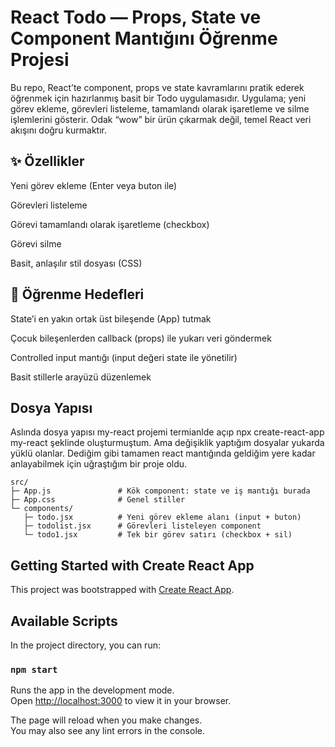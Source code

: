 # React Todo — Props, State ve Component Mantığını Öğrenme Projesi

Bu repo, React’te component, props ve state kavramlarını pratik ederek öğrenmek için hazırlanmış basit bir Todo uygulamasıdır. Uygulama; yeni görev ekleme, görevleri listeleme, tamamlandı olarak işaretleme ve silme işlemlerini gösterir. Odak “wow” bir ürün çıkarmak değil, temel React veri akışını doğru kurmaktır.

## ✨ Özellikler

Yeni görev ekleme (Enter veya buton ile)

Görevleri listeleme

Görevi tamamlandı olarak işaretleme (checkbox)

Görevi silme

Basit, anlaşılır stil dosyası (CSS)

## 🧠 Öğrenme Hedefleri

State’i en yakın ortak üst bileşende (App) tutmak

Çocuk bileşenlerden callback (props) ile yukarı veri göndermek

Controlled input mantığı (input değeri state ile yönetilir)

Basit stillerle arayüzü düzenlemek

## Dosya Yapısı
Aslında dosya yapısı my-react projemi termianlde açıp 
npx create-react-app my-react
şeklinde oluşturmuştum. Ama değişiklik yaptığım dosyalar yukarda yüklü olanlar. Dediğim gibi tamamen react mantığında geldiğim yere kadar anlayabilmek için uğraştığım bir proje oldu.
```
src/
├─ App.js               # Kök component: state ve iş mantığı burada
├─ App.css              # Genel stiller
└─ components/
   ├─ todo.jsx          # Yeni görev ekleme alanı (input + buton)
   ├─ todolist.jsx      # Görevleri listeleyen component
   └─ todo1.jsx         # Tek bir görev satırı (checkbox + sil)
```

## Getting Started with Create React App

This project was bootstrapped with [Create React App](https://github.com/facebook/create-react-app).

## Available Scripts

In the project directory, you can run:

### `npm start`

Runs the app in the development mode.\
Open [http://localhost:3000](http://localhost:3000) to view it in your browser.

The page will reload when you make changes.\
You may also see any lint errors in the console.


